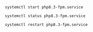 ```shell
systemctl start php8.3-fpm.service
```

```shell
systemctl status php8.3-fpm.service
```

```shell
systemctl restart php8.3-fpm.service
```
